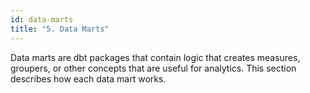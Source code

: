 ```yaml
---
id: data-marts
title: "5. Data Marts"
---
```


Data marts are dbt packages that contain logic that creates measures, groupers, or other concepts that are useful for analytics.  This section describes how each data mart works.